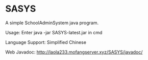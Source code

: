 # SASYS
A simple SchoolAdminSystem java program.          

Usage: Enter java -jar SASYS-latest.jar in cmd  

Language Support: Simplified Chinese

Web Javadoc: http://laola233.mofangserver.xyz/SASYS/javadoc/


